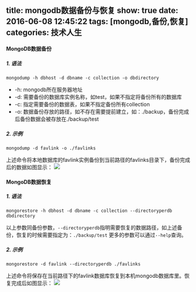 title: mongodb数据备份与恢复
show: true
date: 2016-06-08 12:45:22
tags: [mongodb,备份,恢复]
categories: 技术人生
---
#### MongoDB数据备份
##### 1. 语法
```
mongodump -h dbhost -d dbname -c collection -o dbdirectory
```
- -h: mongodb所在服务器地址
- -d: 需要备份的数据库实例名称，如test，如果不指定将备份所有的数据库
- -c: 指定需要备份的数据表，如果不指定备份所有collection
- -o: 数据备份存放的路径，如不存在需要提前建立，如：./backup，备份完成后备份数据会被存放在./backup/test

##### 2. 示例
```
mongodump -d favlink -o ./favlinks
```
上述命令将本地数据库的favlink实例备份到当前路径的favlinks目录下，备份完成后的数据如图显示：
![](http://ww4.sinaimg.cn/mw690/62d95157gw1f4nqfens68j20np01ydg6.jpg)

<!-- more -->

#### MongoDB数据恢复
##### 1. 语法
```
mongorestore -h dbhost -d dbname -c collection --directoryperdb dbdirectory
```
以上参数同备份参数，`--directoryperdb`指明需要恢复的数据路径，如上述备份，恢复的时候需要指定为：`./backup/test`
更多的参数可以通过`--help`查询。

##### 2. 示例
```
mongorestore -d favlink --directoryperdb ./favlinks
```
上述命令将保存在当前路径下的favlink数据库恢复到本机mongodb数据库里。恢复完成后如图显示：
![](http://ww1.sinaimg.cn/mw690/62d95157gw1f4nqrkd0ddj20sr069mzf.jpg)
